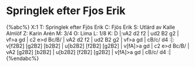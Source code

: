 # Springlek efter Fjos Erik

{%abc%}
X:1
T: Springlek efter Fjös Erik
C: Fjös Erik
S: Utlärd av Kalle Almlöf
Z: Karin Arén
M: 3/4
O: Lima
L: 1/8
K: D
|:vA2 d2 f2 | ud2 B2 g2 | vf>a g<f e>d | c2 e>d Bc/B/ | 
vA2 d2 f2 | ud2 B2 g2 | vf>a g<f e>d | cB/c/ d4 :|:
v[f2B2] [g2B2] [b2B2] | u[b2B2] [f2B2] [g2B2] | v[fA]>a g<f e>d | c2 e>d Bc/B/ | 
vA2 [g2B2] [b2B2] | u[b2B2] [f2B2] [g2B2] | v[fA]>a g<f e>d | cB/c/ d4 :|
{%endabc%}



